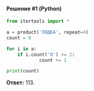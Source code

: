 #### Решение #1 (Python)
```python
from itertools import *

a = product('ЛОДКА', repeat=4)
count = 0

for i in a:
	if i.count('О') >= 2:
			count += 1

print(count)
```
**Ответ:** 113.
